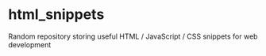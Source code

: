 # html_snippets
Random repository storing useful HTML / JavaScript / CSS snippets for web development

